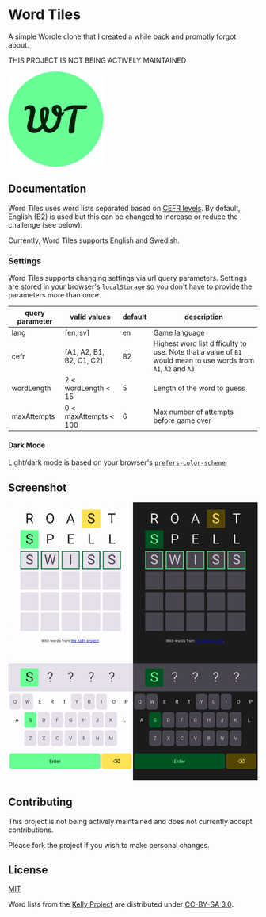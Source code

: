 # Word Tiles

A simple Wordle clone that I created a while back and promptly forgot about.

THIS PROJECT IS NOT BEING ACTIVELY MAINTAINED

![Logo](./public/android-chrome-192x192.png)

## Documentation

Word Tiles uses word lists separated based on [CEFR levels](https://www.coe.int/en/web/common-european-framework-reference-languages/level-descriptions). By default, English (B2) is used but this can be changed to increase or reduce the challenge (see below).

Currently, Word Tiles supports English and Swedish.

### Settings

Word Tiles supports changing settings via url query parameters. Settings are stored in your browser's [`localStorage`](https://developer.mozilla.org/en-US/docs/Web/API/Window/localStorage) so you don't have to provide the parameters more than once.

| query parameter | valid values             | default | description                                                                                                     |
| --------------- | ------------------------ | ------- | --------------------------------------------------------------------------------------------------------------- |
| lang            | [en, sv]                 | en      | Game language                                                                                                   |
| cefr            | [A1, A2, B1, B2, C1, C2] | B2      | Highest word list difficulty to use. Note that a value of `B1` would mean to use words from `A1`, `A2` and `A3` |
| wordLength      | 2 < wordLength < 15      | 5       | Length of the word to guess                                                                                     |
| maxAttempts     | 0 < maxAttempts < 100    | 6       | Max number of attempts before game over                                                                         |

#### Dark Mode

Light/dark mode is based on your browser's [`prefers-color-scheme`](https://developer.mozilla.org/en-US/docs/Web/CSS/@media/prefers-color-scheme)

## Screenshot

![App Screenshot](./word-tiles-screen.webp)

## Contributing

This project is not being actively maintained and does not currently accept contributions.

Please fork the project if you wish to make personal changes.

## License

[MIT](https://choosealicense.com/licenses/mit/)

Word lists from the [Kelly Project](https://spraakbanken.gu.se/en/projects/kelly) are distributed under [CC-BY-SA 3.0](https://creativecommons.org/licenses/by-sa/3.0/).
